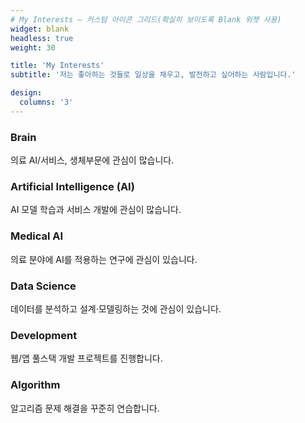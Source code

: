 ```yaml
---
# My Interests — 커스텀 아이콘 그리드(확실히 보이도록 Blank 위젯 사용)
widget: blank
headless: true
weight: 30

title: 'My Interests'
subtitle: '저는 좋아하는 것들로 일상을 채우고, 발전하고 싶어하는 사람입니다.'

design:
  columns: '3'
---
```


<div class="features-grid">
  <div class="feature-item">
    <i class="fas fa-brain"></i>
    <h3>Brain</h3>
    <p>의료 AI/서비스, 생체부문에 관심이 많습니다.</p>
  </div>
  <div class="feature-item">
    <i class="fas fa-robot"></i>
    <h3>Artificial Intelligence (AI)</h3>
    <p>AI 모델 학습과 서비스 개발에 관심이 많습니다.</p>
  </div>
  <div class="feature-item">
    <i class="fas fa-hospital"></i>
    <h3>Medical AI</h3>
    <p>의료 분야에 AI를 적용하는 연구에 관심이 있습니다.</p>
  </div>
  <div class="feature-item">
    <i class="fas fa-chart-line"></i>
    <h3>Data Science</h3>
    <p>데이터를 분석하고 설계·모델링하는 것에 관심이 있습니다.</p>
  </div>
  <div class="feature-item">
    <i class="fas fa-code"></i>
    <h3>Development</h3>
    <p>웹/앱 풀스택 개발 프로젝트를 진행합니다.</p>
  </div>
  <div class="feature-item">
    <i class="fas fa-project-diagram"></i>
    <h3>Algorithm</h3>
    <p>알고리즘 문제 해결을 꾸준히 연습합니다.</p>
  </div>
</div>
